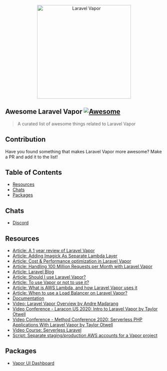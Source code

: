 <p align="center">
    <img title="Laravel Vapor" height="300" src="https://raw.githubusercontent.com/nunomaduro/awesome-laravel-vapor/master/laravel-vapor.png" />
</p>

## Awesome Laravel Vapor [![Awesome](https://rawcdn.githack.com/sindresorhus/awesome/d7305f38d29fed78fa85652e3a63e154dd8e8829/media/badge.svg)](https://github.com/sindresorhus/awesome)

> A curated list of awesome things related to Laravel Vapor

## Contribution
Have you found something that makes Laravel Vapor more awesome? Make a PR and add it to the list!

## Table of Contents

- [Resources](#resources)
- [Chats](#chats)
- [Packages](#packages)

## Chats
- [Discord](https://discord.gg/mPZNm7A)

## Resources
* [Article: A 1 year review of Laravel Vapor](https://usefathom.com/blog/vapor-one-year)
* [Article: Adding Imagick As Separate Lambda Layer](https://blog.laravel.com/vapor-adding-imagick-as-a-separate-lambda-layer)
* [Article: Cost & Performance optimization in Laravel Vapor](https://divinglaravel.com/cost-performance-optimization-in-laravel-vapor)
* [Article: Handling 100 Million Requests per Month with Laravel Vapor](https://bootstrapped.blog/handling-100-million-requests-per-month-with-laravel-vapor/)
* [Article: Laravel Blog](https://blog.laravel.com/vapor)
* [Article: Should I use Laravel Vapor?](https://serverlesslaravelcourse.com/blog/should-i-use-laravel-vapor)
* [Article: To use Vapor or not to use it?](https://divinglaravel.com/to-use-vapor-or-not-to-use-it)
* [Article: What is AWS Lambda, and how Laravel Vapor uses it](https://divinglaravel.com/what-is-aws-lambda-and-how-laravel-vapor-uses-it)
* [Article: When to use a Load Balancer on Laravel Vapor?](https://divinglaravel.com/laravel-vapor-when-to-use-a-load-balancer)
* [Documentation](https://docs.vapor.build/1.0/introduction.html)
* [Video: Laravel Vapor Overview by Andre Madarang](https://www.youtube.com/watch?v=xqVUdebctAM)
* [Video Conference - Laracon US 2020: Intro to Laravel Vapor by Taylor Otwell](https://www.youtube.com/watch?v=XsPeWjKAUt0)
* [Video Conference - Method Conference 2020: Serverless PHP Applications With Laravel Vapor by Taylor Otwell](https://www.youtube.com/watch?v=QMmqe1JdzfY)
* [Video Course: Serverless Laravel](https://serverlesslaravelcourse.com)
* [Script: Separate staging/production AWS accounts for a Vapor project](https://github.com/Snowfire/vapor-on-different-environments)

## Packages
* [Vapor UI Dashboard](https://github.com/laravel/vapor-ui)
